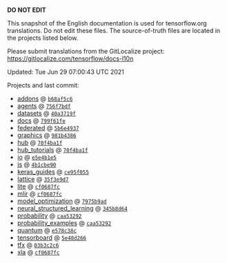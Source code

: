 __DO NOT EDIT__

This snapshot of the English documentation is used for tensorflow.org
translations. Do not edit these files. The source-of-truth files are located in
the projects listed below.

Please submit translations from the GitLocalize project: https://gitlocalize.com/tensorflow/docs-l10n

Updated: Tue Jun 29 07:00:43 UTC 2021

Projects and last commit:

- [addons](https://github.com/tensorflow/addons/tree/master/docs) @ <a href='https://github.com/tensorflow/addons/commit/b68af5c611dd06894ad282ec263a92e1681c83db'><code>b68af5c6</code></a>
- [agents](https://github.com/tensorflow/agents/tree/master/docs) @ <a href='https://github.com/tensorflow/agents/commit/756f7bdf493986c25eb585438134f1dbb8045b1b'><code>756f7bdf</code></a>
- [datasets](https://github.com/tensorflow/datasets/tree/master/docs) @ <a href='https://github.com/tensorflow/datasets/commit/40a3719fb9df1fdcf9492f54c2e5bc9efa0ff7b6'><code>40a3719f</code></a>
- [docs](https://github.com/tensorflow/docs/tree/master/site/en) @ <a href='https://github.com/tensorflow/docs/commit/799f61fe889ade1801ea54d569dd7ca4bca7ef36'><code>799f61fe</code></a>
- [federated](https://github.com/tensorflow/federated/tree/master/docs) @ <a href='https://github.com/tensorflow/federated/commit/5b6e4937a2ddf92856c043e21cfe341457ef156e'><code>5b6e4937</code></a>
- [graphics](https://github.com/tensorflow/graphics/tree/master/tensorflow_graphics/g3doc) @ <a href='https://github.com/tensorflow/graphics/commit/981b438648c4e012ede66334cfc1635322f8780a'><code>981b4386</code></a>
- [hub](https://github.com/tensorflow/hub/tree/master/docs) @ <a href='https://github.com/tensorflow/hub/commit/70f4ba1fd32ce7c1d9fc258b2ed7af890e50b95c'><code>70f4ba1f</code></a>
- [hub_tutorials](https://github.com/tensorflow/hub/tree/master/examples/colab) @ <a href='https://github.com/tensorflow/hub/commit/70f4ba1fd32ce7c1d9fc258b2ed7af890e50b95c'><code>70f4ba1f</code></a>
- [io](https://github.com/tensorflow/io/tree/master/docs) @ <a href='https://github.com/tensorflow/io/commit/e5e4b1e515c139b3b4298cad3654159222518f9c'><code>e5e4b1e5</code></a>
- [js](https://github.com/tensorflow/tfjs-website/tree/master/docs) @ <a href='https://github.com/tensorflow/tfjs-website/commit/4b1cbe9076f03e713de2772442b86c1e2ce68171'><code>4b1cbe90</code></a>
- [keras_guides](https://github.com/tensorflow/docs/tree/snapshot-keras/site/en/guide/keras) @ <a href='https://github.com/tensorflow/docs/commit/ce95f055f483934b8468d7d8e627a2d3a64737b0'><code>ce95f055</code></a>
- [lattice](https://github.com/tensorflow/lattice/tree/master/docs) @ <a href='https://github.com/tensorflow/lattice/commit/35f3e9d7da7f90a700d7a903e1818e82965f245c'><code>35f3e9d7</code></a>
- [lite](https://github.com/tensorflow/tensorflow/tree/master/tensorflow/lite/g3doc) @ <a href='https://github.com/tensorflow/tensorflow/commit/cf0687fc75e5cf2d4a2d8fcf20545eec380a9fcc'><code>cf0687fc</code></a>
- [mlir](https://github.com/tensorflow/tensorflow/tree/master/tensorflow/compiler/mlir/g3doc) @ <a href='https://github.com/tensorflow/tensorflow/commit/cf0687fc75e5cf2d4a2d8fcf20545eec380a9fcc'><code>cf0687fc</code></a>
- [model_optimization](https://github.com/tensorflow/model-optimization/tree/master/tensorflow_model_optimization/g3doc) @ <a href='https://github.com/tensorflow/model-optimization/commit/7975b9ad2c582f13b99ac0cd91f25b4ea62a9dbe'><code>7975b9ad</code></a>
- [neural_structured_learning](https://github.com/tensorflow/neural-structured-learning/tree/master/g3doc) @ <a href='https://github.com/tensorflow/neural-structured-learning/commit/345b8d644dd7745179263bf6dc9aeb8a921528f4'><code>345b8d64</code></a>
- [probability](https://github.com/tensorflow/probability/tree/master/tensorflow_probability/g3doc) @ <a href='https://github.com/tensorflow/probability/commit/caa5329233b535977a5f8cedb231c9f083b59bcd'><code>caa53292</code></a>
- [probability_examples](https://github.com/tensorflow/probability/tree/master/tensorflow_probability/examples/jupyter_notebooks) @ <a href='https://github.com/tensorflow/probability/commit/caa5329233b535977a5f8cedb231c9f083b59bcd'><code>caa53292</code></a>
- [quantum](https://github.com/tensorflow/quantum/tree/master/docs) @ <a href='https://github.com/tensorflow/quantum/commit/e578c38c97e89de9dd12446e52a0ed9facbf4df2'><code>e578c38c</code></a>
- [tensorboard](https://github.com/tensorflow/tensorboard/tree/master/docs) @ <a href='https://github.com/tensorflow/tensorboard/commit/5e48d2662841b5bc86023d8e2fbdb970cf4f8958'><code>5e48d266</code></a>
- [tfx](https://github.com/tensorflow/tfx/tree/master/docs) @ <a href='https://github.com/tensorflow/tfx/commit/03b3c2c6548d3c44f69d429bf309b9bcfdc227f7'><code>03b3c2c6</code></a>
- [xla](https://github.com/tensorflow/tensorflow/tree/master/tensorflow/compiler/xla/g3doc) @ <a href='https://github.com/tensorflow/tensorflow/commit/cf0687fc75e5cf2d4a2d8fcf20545eec380a9fcc'><code>cf0687fc</code></a>


